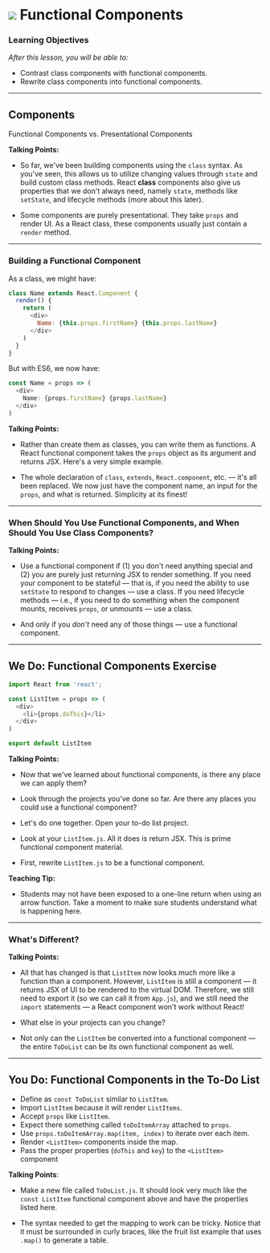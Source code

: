 # ![](https://ga-dash.s3.amazonaws.com/production/assets/logo-9f88ae6c9c3871690e33280fcf557f33.png) Functional Components

### Learning Objectives

*After this lesson, you will be able to:*

- Contrast class components with functional components.
- Rewrite class components into functional components.

---

## Components

Functional Components vs. Presentational Components

<aside class="notes">

**Talking Points:**

- So far, we've been building components using the `class` syntax. As you've seen, this allows us to utilize changing values through `state` and build custom class methods. React **class** components also give us properties that we don't always need, namely `state`, methods like `setState`, and lifecycle methods (more about this later).

- Some components are purely presentational. They take `props` and render UI. As a React class, these components usually just contain a `render` method.

</aside>

---

### Building a Functional Component

As a class, we might have:

```javascript
class Name extends React.Component {
  render() {
    return (
      <div>
        Name: {this.props.firstName} {this.props.lastName}
      </div>
    )
  }
}
```

But with ES6, we now have:

```javascript
const Name = props => (
  <div>
    Name: {props.firstName} {props.lastName}
  </div>
)
```

<aside class="notes">

**Talking Points:**

- Rather than create them as classes, you can write them as functions. A React functional component takes the `props` object as its argument and returns JSX. Here's a very simple example.

- The whole declaration of `class`, `extends`, `React.component`, etc. — it's all been replaced. We now just have the component name, an input for the `props`, and what is returned. Simplicity at its finest!

</aside>

---

### When Should You Use Functional Components, and When Should You Use Class Components?

<aside class="notes">

**Talking Points:**

- Use a functional component if (1) you don't need anything special and (2) you are purely just returning JSX to render something. If you need your component to be stateful — that is, if you need the ability to use `setState` to respond to changes — use a class. If you need lifecycle methods — i.e., if you need to do something when the component mounts, receives `props`, or unmounts — use a class.

- And only if you _don't_ need any of those things — use a functional component.

</aside>

---

## We Do: Functional Components Exercise


```javascript
import React from 'react';

const ListItem = props => (
  <div>
    <li>{props.doThis}</li>
  </div>
)

export default ListItem


```


<aside class="notes">

**Talking Points:**

- Now that we've learned about functional components, is there any place we can apply them?

- Look through the projects you've done so far. Are there any places you could use a functional component?

- Let's do one together. Open your to-do list project.

- Look at your `ListItem.js`. All it does is return JSX. This is prime functional component material.

- First, rewrite `ListItem.js` to be a functional component.

**Teaching Tip:**

- Students may not have been exposed to a one-line return when using an arrow function. Take a moment to make sure students understand what is happening here.

</aside>

---

### What's Different?


<aside class="notes">

**Talking Points:**

- All that has changed is that `ListItem` now looks much more like a function than a component. However, `ListItem` is still a component — it returns JSX of UI to be rendered to the virtual DOM. Therefore, we still need to export it (so we can call it from `App.js`), and we still need the `import` statements — a React component won't work without React!

- What else in your projects can you change?

- Not only can the `ListItem` be converted into a functional component — the
entire `ToDoList` can be its own functional component as well.

</aside>

---

## You Do: Functional Components in the To-Do List


* Define as `const ToDoList` similar to `ListItem`.
* Import `ListItem` because it will render `ListItems`.
* Accept `props` like `ListItem`.
* Expect there something called `toDoItemArray` attached to `props`.
* Use `props.toDoItemArray.map(item, index)` to iterate over each item.
* Render `<ListItem>` components inside the map.
* Pass the proper properties (`doThis` and `key`) to the `<ListItem>` component


<aside class="notes">

**Talking Points**:

- Make a new file called `ToDoList.js`. It should look very much like the
`const ListItem` functional component above and have the properties listed here.

- The syntax needed to get the mapping to work can be tricky. Notice that it must
be surrounded in curly braces, like the fruit list example that uses `.map()`
to generate a table.

</aside>
